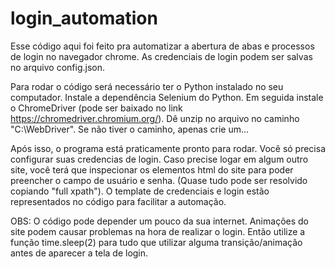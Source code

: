# login_automation

Esse código aqui foi feito pra automatizar a abertura de abas e processos de login no navegador chrome.
As credenciais de login podem ser salvas no arquivo config.json.

Para rodar o código será necessário ter o Python instalado no seu computador. Instale a dependência Selenium do Python.
Em seguida instale o ChromeDriver (pode ser baixado no link https://chromedriver.chromium.org/). Dê unzip no arquivo no caminho "C:\WebDriver\". Se não tiver o caminho, apenas crie um...

Após isso, o programa está praticamente pronto para rodar. Você só precisa configurar suas credencias de login.
Caso precise logar em algum outro site, você terá que inspecionar os elementos html do site para poder preencher o campo de usuário e senha. (Quase tudo pode ser resolvido copiando "full xpath").
O  template de credenciais e login estão representados no código para facilitar a automação.

OBS: O código pode depender um pouco da sua internet. Animações do site podem causar problemas na hora de realizar o login. Então utilize a função time.sleep(2) para tudo que utilizar alguma transição/animação antes de aparecer a tela de login.
